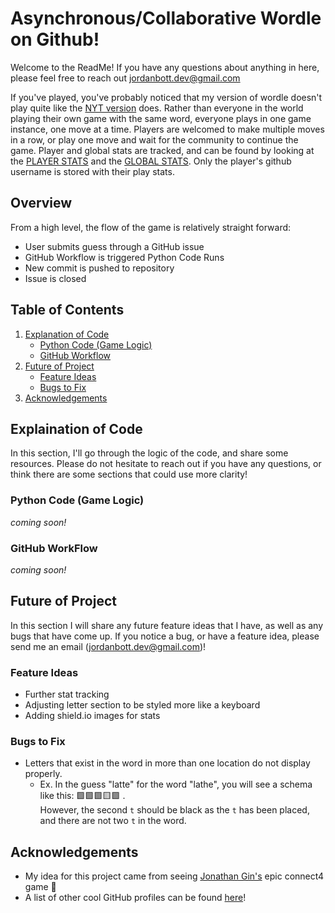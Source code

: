 # Asynchronous/Collaborative Wordle on Github!

Welcome to the ReadMe! If you have any questions about anything in here, please feel free to reach out [jordanbott.dev@gmail.com](jordanbott.dev@gmail.com)

If you've played, you've probably noticed that my version of wordle doesn't play quite like the [NYT version](https://www.nytimes.com/games/wordle/index.html) does. Rather than everyone in the world playing their own game with the same word, everyone plays in one game instance, one move at a time. Players are welcomed to make multiple moves in a row, or play one move and wait for the community to continue the game. Player and global stats are tracked, and can be found by looking at the [PLAYER STATS](./wordle/stat_sheets/PlayerData.md) and the [GLOBAL STATS](./wordle/stat_sheets/GlobalData.md). Only the player's github username is stored with their play stats.

## Overview

From a high level, the flow of the game is relatively straight forward:

- User submits guess through a GitHub issue
- GitHub Workflow is triggered Python Code Runs
- New commit is pushed to repository
- Issue is closed

## Table of Contents

1. [Explanation of Code](#explaination-of-code)
    - [Python Code (Game Logic)](#python-code-game-logic)
    - [GitHub Workflow](#github-workflow)
2. [Future of Project](#future-of-project)
    - [Feature Ideas](#feature-ideas)
    - [Bugs to Fix](#bugs-to-fix)
3. [Acknowledgements](#acknowledgements)


## Explaination of Code

In this section, I'll go through the logic of the code, and share some resources. Please do not hesitate to reach out if you have any questions, or think there are some sections that could use more clarity!

### Python Code (Game Logic)

*coming soon!*

### GitHub WorkFlow

*coming soon!*

## Future of Project

In this section I will share any future feature ideas that I have, as well as any bugs that have come up. If you notice a bug, or have a feature idea, please send me an email ([jordanbott.dev@gmail.com](jordanbott.dev@gmail.com))!

### Feature Ideas

- Further stat tracking
- Adjusting letter section to be styled more like a keyboard
- Adding shield.io images for stats

### Bugs to Fix

- Letters that exist in the word in more than one location do not display properly.
    - Ex. In the guess "latte" for the word "lathe", you will see a schema like this: 🟩🟩🟩🟨🟩 .<br /> However, the second `t` should be black as the `t` has been placed, and there are not two `t` in the word.

## Acknowledgements
- My idea for this project came from seeing [Jonathan Gin's](https://github.com/JonathanGin52) epic connect4 game 🎲
- A list of other cool GitHub profiles can be found [here](https://github.com/abhisheknaiidu/awesome-github-profile-readme?tab=readme-ov-file)!
